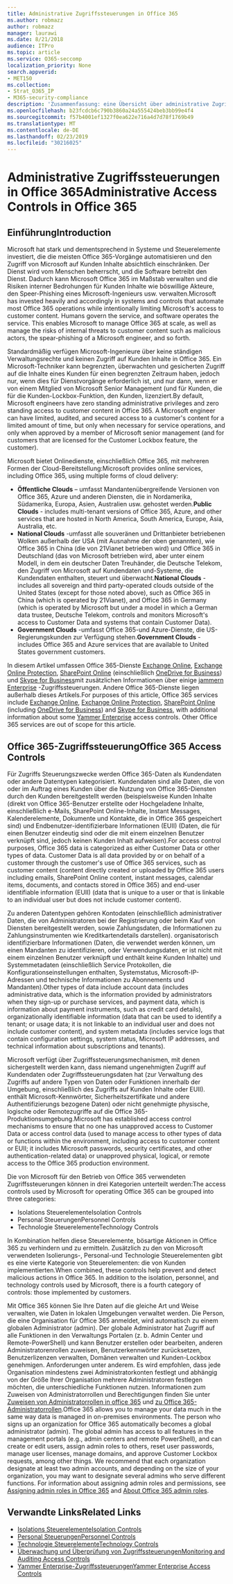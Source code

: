 ```yaml
---
title: Administrative Zugriffssteuerungen in Office 365
ms.author: robmazz
author: robmazz
manager: laurawi
ms.date: 8/21/2018
audience: ITPro
ms.topic: article
ms.service: O365-seccomp
localization_priority: None
search.appverid:
- MET150
ms.collection:
- Strat_O365_IP
- M365-security-compliance
description: 'Zusammenfassung: eine Übersicht über administrative Zugriffssteuerungen und Datenkategorisierung von Office 365.'
ms.openlocfilehash: b23fcdcb6c790b3860a24a555424beb3bb99e4f4
ms.sourcegitcommit: f57b4001ef1327f0ea622e716a4d7d78f1769b49
ms.translationtype: MT
ms.contentlocale: de-DE
ms.lasthandoff: 02/23/2019
ms.locfileid: "30216025"
---
```

# <a name="administrative-access-controls-in-office-365"></a><span data-ttu-id="a5294-103">Administrative Zugriffssteuerungen in Office 365</span><span class="sxs-lookup"><span data-stu-id="a5294-103">Administrative Access Controls in Office 365</span></span> 

## <a name="introduction"></a><span data-ttu-id="a5294-104">Einführung</span><span class="sxs-lookup"><span data-stu-id="a5294-104">Introduction</span></span>
<span data-ttu-id="a5294-p101">Microsoft hat stark und dementsprechend in Systeme und Steuerelemente investiert, die die meisten Office 365-Vorgänge automatisieren und den Zugriff von Microsoft auf Kunden Inhalte absichtlich einschränken. Der Dienst wird vom Menschen beherrscht, und die Software betreibt den Dienst. Dadurch kann Microsoft Office 365 im Maßstab verwalten und die Risiken interner Bedrohungen für Kunden Inhalte wie böswillige Akteure, den Speer-Phishing eines Microsoft-Ingenieurs usw. verwalten.</span><span class="sxs-lookup"><span data-stu-id="a5294-p101">Microsoft has invested heavily and accordingly in systems and controls that automate most Office 365 operations while intentionally limiting Microsoft's access to customer content. Humans govern the service, and software operates the service. This enables Microsoft to manage Office 365 at scale, as well as manage the risks of internal threats to customer content such as malicious actors, the spear-phishing of a Microsoft engineer, and so forth.</span></span>

<span data-ttu-id="a5294-p102">Standardmäßig verfügen Microsoft-Ingenieure über keine ständigen Verwaltungsrechte und keinen Zugriff auf Kunden Inhalte in Office 365. Ein Microsoft-Techniker kann begrenzten, überwachten und gesicherten Zugriff auf die Inhalte eines Kunden für einen begrenzten Zeitraum haben, jedoch nur, wenn dies für Dienstvorgänge erforderlich ist, und nur dann, wenn er von einem Mitglied von Microsoft Senior Management (und für Kunden, die für die Kunden-Lockbox-Funktion, den Kunden, lizenziert.</span><span class="sxs-lookup"><span data-stu-id="a5294-p102">By default, Microsoft engineers have zero standing administrative privileges and zero standing access to customer content in Office 365. A Microsoft engineer can have limited, audited, and secured access to a customer's content for a limited amount of time, but only when necessary for service operations, and only when approved by a member of Microsoft senior management (and for customers that are licensed for the Customer Lockbox feature, the customer).</span></span>

<span data-ttu-id="a5294-110">Microsoft bietet Onlinedienste, einschließlich Office 365, mit mehreren Formen der Cloud-Bereitstellung:</span><span class="sxs-lookup"><span data-stu-id="a5294-110">Microsoft provides online services, including Office 365, using multiple forms of cloud delivery:</span></span>

- <span data-ttu-id="a5294-111">**Öffentliche Clouds** – umfasst Mandantenübergreifende Versionen von Office 365, Azure und anderen Diensten, die in Nordamerika, Südamerika, Europa, Asien, Australien usw. gehostet werden.</span><span class="sxs-lookup"><span data-stu-id="a5294-111">**Public Clouds** - includes multi-tenant versions of Office 365, Azure, and other services that are hosted in North America, South America, Europe, Asia, Australia, etc.</span></span>
- <span data-ttu-id="a5294-112">**National Clouds** -umfasst alle souveränen und Drittanbieter betriebenen Wolken außerhalb der USA (mit Ausnahme der oben genannten), wie Office 365 in China (die von 21Vianet betrieben wird) und Office 365 in Deutschland (das von Microsoft betrieben wird, aber unter einem Modell, in dem ein deutscher Daten Treuhänder, die Deutsche Telekom, den Zugriff von Microsoft auf Kundendaten und-Systeme, die Kundendaten enthalten, steuert und überwacht.</span><span class="sxs-lookup"><span data-stu-id="a5294-112">**National Clouds** - includes all sovereign and third party-operated clouds outside of the United States (except for those noted above), such as Office 365 in China (which is operated by 21Vianet), and Office 365 in Germany (which is operated by Microsoft but under a model in which a German data trustee, Deutsche Telekom, controls and monitors Microsoft's access to Customer Data and systems that contain Customer Data).</span></span>
- <span data-ttu-id="a5294-113">**Government Clouds** -umfasst Office 365-und Azure-Dienste, die US-Regierungskunden zur Verfügung stehen.</span><span class="sxs-lookup"><span data-stu-id="a5294-113">**Government Clouds** - includes Office 365 and Azure services that are available to United States government customers.</span></span>

<span data-ttu-id="a5294-p103">In diesem Artikel umfassen Office 365-Dienste [Exchange Online](https://docs.microsoft.com/Exchange/exchange-online), [Exchange Online Protection](https://docs.microsoft.com/Office365/SecurityCompliance/eop/exchange-online-protection-overview), [SharePoint Online](https://docs.microsoft.com/sharepoint/sharepoint-online) (einschließlich [OneDrive for Business](https://docs.microsoft.com/OneDrive/onedrive)) und [Skype for Business](https://docs.microsoft.com/SkypeForBusiness/skype-for-business-online)mit zusätzlichen Informationen über einige [jammern Enterprise](https://support.office.com/article/yammer-–-admin-help-e1464355-1f97-49ac-b2aa-dd320b179dbe?ui=en-US&rs=en-US&ad=US) -Zugriffssteuerungen. Andere Office 365-Dienste liegen außerhalb dieses Artikels.</span><span class="sxs-lookup"><span data-stu-id="a5294-p103">For purposes of this article, Office 365 services include [Exchange Online](https://docs.microsoft.com/Exchange/exchange-online), [Exchange Online Protection](https://docs.microsoft.com/Office365/SecurityCompliance/eop/exchange-online-protection-overview), [SharePoint Online](https://docs.microsoft.com/sharepoint/sharepoint-online) (including [OneDrive for Business](https://docs.microsoft.com/OneDrive/onedrive)) and [Skype for Business](https://docs.microsoft.com/SkypeForBusiness/skype-for-business-online), with additional information about some [Yammer Enterprise](https://support.office.com/article/yammer-–-admin-help-e1464355-1f97-49ac-b2aa-dd320b179dbe?ui=en-US&rs=en-US&ad=US) access controls. Other Office 365 services are out of scope for this article.</span></span>

## <a name="office-365-access-controls"></a><span data-ttu-id="a5294-116">Office 365-Zugriffssteuerung</span><span class="sxs-lookup"><span data-stu-id="a5294-116">Office 365 Access Controls</span></span>
<span data-ttu-id="a5294-p104">Für Zugriffs Steuerungszwecke werden Office 365-Daten als Kundendaten oder andere Datentypen kategorisiert. Kundendaten sind alle Daten, die von oder im Auftrag eines Kunden über die Nutzung von Office 365-Diensten durch den Kunden bereitgestellt werden (beispielsweise Kunden Inhalte (direkt von Office 365-Benutzer erstellte oder Hochgeladene Inhalte, einschließlich e-Mails, SharePoint Online-Inhalte, Instant Messages, Kalenderelemente, Dokumente und Kontakte, die in Office 365 gespeichert sind) und Endbenutzer-identifizierbare Informationen (EUII) (Daten, die für einen Benutzer eindeutig sind oder die mit einem einzelnen Benutzer verknüpft sind, jedoch keinen Kunden Inhalt aufweisen).</span><span class="sxs-lookup"><span data-stu-id="a5294-p104">For access control purposes, Office 365 data is categorized as either Customer Data or other types of data. Customer Data is all data provided by or on behalf of a customer through the customer's use of Office 365 services, such as customer content (content directly created or uploaded by Office 365 users including emails, SharePoint Online content, instant messages, calendar items, documents, and contacts stored in Office 365) and end-user identifiable information (EUII) (data that is unique to a user or that is linkable to an individual user but does not include customer content).</span></span> 

<span data-ttu-id="a5294-119">Zu anderen Datentypen gehören Kontodaten (einschließlich administrativer Daten, die von Administratoren bei der Registrierung oder beim Kauf von Diensten bereitgestellt werden, sowie Zahlungsdaten, die Informationen zu Zahlungsinstrumenten wie Kreditkartendetails darstellen). organisatorisch identifizierbare Informationen (Daten, die verwendet werden können, um einen Mandanten zu identifizieren, oder Verwendungsdaten, er ist nicht mit einem einzelnen Benutzer verknüpft und enthält keine Kunden Inhalte) und Systemmetadaten (einschließlich Service Protokollen, die Konfigurationseinstellungen enthalten, Systemstatus, Microsoft-IP-Adressen und technische Informationen zu Abonnements und Mandanten).</span><span class="sxs-lookup"><span data-stu-id="a5294-119">Other types of data include account data (includes administrative data, which is the information provided by administrators when they sign-up or purchase services, and payment data, which is information about payment instruments, such as credit card details), organizationally identifiable information (data that can be used to identify a tenant; or usage data; it is not linkable to an individual user and does not include customer content), and system metadata (includes service logs that contain configuration settings, system status, Microsoft IP addresses, and technical information about subscriptions and tenants).</span></span>

<span data-ttu-id="a5294-120">Microsoft verfügt über Zugriffssteuerungsmechanismen, mit denen sichergestellt werden kann, dass niemand ungenehmigten Zugriff auf Kundendaten oder Zugriffssteuerungsdaten hat (zur Verwaltung des Zugriffs auf andere Typen von Daten oder Funktionen innerhalb der Umgebung, einschließlich des Zugriffs auf Kunden Inhalte oder EUII). enthält Microsoft-Kennwörter, Sicherheitszertifikate und andere Authentifizierungs bezogene Daten) oder nicht genehmigte physische, logische oder Remotezugriffe auf die Office 365-Produktionsumgebung.</span><span class="sxs-lookup"><span data-stu-id="a5294-120">Microsoft has established access control mechanisms to ensure that no one has unapproved access to Customer Data or access control data (used to manage access to other types of data or functions within the environment, including access to customer content or EUII; it includes Microsoft passwords, security certificates, and other authentication-related data) or unapproved physical, logical, or remote access to the Office 365 production environment.</span></span>

<span data-ttu-id="a5294-121">Die von Microsoft für den Betrieb von Office 365 verwendeten Zugriffssteuerungen können in drei Kategorien unterteilt werden:</span><span class="sxs-lookup"><span data-stu-id="a5294-121">The access controls used by Microsoft for operating Office 365 can be grouped into three categories:</span></span>
- <span data-ttu-id="a5294-122">Isolations Steuerelemente</span><span class="sxs-lookup"><span data-stu-id="a5294-122">Isolation Controls</span></span>
- <span data-ttu-id="a5294-123">Personal Steuerungen</span><span class="sxs-lookup"><span data-stu-id="a5294-123">Personnel Controls</span></span>
- <span data-ttu-id="a5294-124">Technologie Steuerelemente</span><span class="sxs-lookup"><span data-stu-id="a5294-124">Technology Controls</span></span>

<span data-ttu-id="a5294-p105">In Kombination helfen diese Steuerelemente, bösartige Aktionen in Office 365 zu verhindern und zu ermitteln. Zusätzlich zu den von Microsoft verwendeten Isolierungs-, Personal-und Technologie Steuerelementen gibt es eine vierte Kategorie von Steuerelementen: die von Kunden implementierten.</span><span class="sxs-lookup"><span data-stu-id="a5294-p105">When combined, these controls help prevent and detect malicious actions in Office 365. In addition to the isolation, personnel, and technology controls used by Microsoft, there is a fourth category of controls: those implemented by customers.</span></span>

<span data-ttu-id="a5294-p106">Mit Office 365 können Sie Ihre Daten auf die gleiche Art und Weise verwalten, wie Daten in lokalen Umgebungen verwaltet werden. Die Person, die eine Organisation für Office 365 anmeldet, wird automatisch zu einem globalen Administrator (admin). Der globale Administrator hat Zugriff auf alle Funktionen in den Verwaltungs Portalen (z. b. Admin Center und Remote-PowerShell) und kann Benutzer erstellen oder bearbeiten, anderen Administratorenrollen zuweisen, Benutzerkennwörter zurücksetzen, Benutzerlizenzen verwalten, Domänen verwalten und Kunden-Lockbox genehmigen. Anforderungen unter anderem. Es wird empfohlen, dass jede Organisation mindestens zwei Administratorkonten festlegt und abhängig von der Größe Ihrer Organisation mehrere Administratoren festlegen möchten, die unterschiedliche Funktionen nutzen. Informationen zum Zuweisen von Administratorrollen und Berechtigungen finden Sie unter [Zuweisen von Administratorrollen in office 365](https://support.office.com/article/Assigning-admin-roles-in-Office-365-eac4d046-1afd-4f1a-85fc-8219c79e1504) und [zu Office 365-Administratorrollen](https://support.office.com/article/Permissions-in-Office-365-DA585EEA-F576-4F55-A1E0-87090B6AAA9D).</span><span class="sxs-lookup"><span data-stu-id="a5294-p106">Office 365 allows you to manage your data much in the same way data is managed in on-premises environments. The person who signs up an organization for Office 365 automatically becomes a global administrator (admin). The global admin has access to all features in the management portals (e.g., admin centers and remote PowerShell), and can create or edit users, assign admin roles to others, reset user passwords, manage user licenses, manage domains, and approve Customer Lockbox requests, among other things. We recommend that each organization designate at least two admin accounts, and depending on the size of your organization, you may want to designate several admins who serve different functions. For information about assigning admin roles and permissions, see [Assigning admin roles in Office 365](https://support.office.com/article/Assigning-admin-roles-in-Office-365-eac4d046-1afd-4f1a-85fc-8219c79e1504) and [About Office 365 admin roles](https://support.office.com/article/Permissions-in-Office-365-DA585EEA-F576-4F55-A1E0-87090B6AAA9D).</span></span>


## <a name="related-links"></a><span data-ttu-id="a5294-132">Verwandte Links</span><span class="sxs-lookup"><span data-stu-id="a5294-132">Related Links</span></span>

- [<span data-ttu-id="a5294-133">Isolations Steuerelemente</span><span class="sxs-lookup"><span data-stu-id="a5294-133">Isolation Controls</span></span>](office-365-isolation-controls.md)
- [<span data-ttu-id="a5294-134">Personal Steuerungen</span><span class="sxs-lookup"><span data-stu-id="a5294-134">Personnel Controls</span></span>](office-365-personnel-controls.md)
- [<span data-ttu-id="a5294-135">Technologie Steuerelemente</span><span class="sxs-lookup"><span data-stu-id="a5294-135">Technology Controls</span></span>](office-365-technology-controls.md)
- [<span data-ttu-id="a5294-136">Überwachung und Überprüfung von Zugriffssteuerungen</span><span class="sxs-lookup"><span data-stu-id="a5294-136">Monitoring and Auditing Access Controls</span></span>](office-365-monitoring-and-auditing-access-controls.md)
- [<span data-ttu-id="a5294-137">Yammer Enterprise-Zugriffssteuerungen</span><span class="sxs-lookup"><span data-stu-id="a5294-137">Yammer Enterprise Access Controls</span></span>](office-365-yammer-enterprise-access-controls.md)